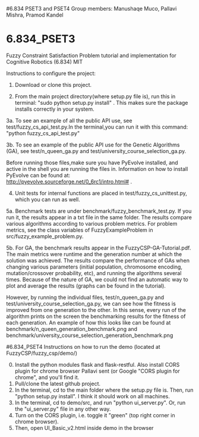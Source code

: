 #6.834 PSET3 and PSET4
Group members: Manushaqe Muco, Pallavi Mishra, Pramod Kandel

# 6.834_PSET3
Fuzzy Constraint Satisfaction Problem tutorial and implementation for Cognitive Robotics (6.834) MIT

Instructions to configure the project:

1. Download or clone this project.

2. From the main project directory(where setup.py file is), run this in terminal: "sudo python setup.py install" . This makes sure the package installs correctly in your system.

3a. To see an example of all the public API use, see test/fuzzy_cs_api_test.py.In the terminal,you can run it with this command: "python fuzzy_cs_api_test.py"

3b. To see an example of the public API use for the Genetic Algorithms (GA), see test/n_queen_ga.py and test/university_course_selection_ga.py.  

Before running those files,make sure you have PyEvolve installed, and active in the shell you are running the files in. Information on how to install PyEvolve can be found at: http://pyevolve.sourceforge.net/0_6rc1/intro.html# .

4. Unit tests for internal functions are placed in test/fuzzy_cs_unittest.py, which you can run as well.

5a. Benchmark tests are under benchmark/fuzzy_benchmark_test.py. If you run it, the results appear in a txt file in the same folder. The results compare various algorithms according to various problem metrics. For problem metrics, see the class variables of FuzzyExampleProblem in src/fuzzy_example_problem.py.

5b. For GA, the benchmark results appear in the FuzzyCSP-GA-Tutorial.pdf. The main metrics were runtime and the generation number at which the solution was achieved. The results compare the performance of GAs when changing various parameters (initial population, chromosome encoding, mutation/crossover probability, etc), and running the algorithms several times. Because of the nature of GA, we could not find an automatic way to plot and average the results (graphs can be found in the tutorial).

However, by running the individual files, test/n_queen_ga.py and test/university_course_selection_ga.py, we can see how the fitness is improved from one generation to the other. In this sense, every run of the algorithm prints on the screen the benchmarking results for the fitness of each generation. An example of how this looks like can be found at benchmark/n_queen_generation_benchmark.png and benchmark/university_course_selection_generation_benchmark.png

#6.834_PSET4 
Instructions on how to run the demo (located at FuzzyCSP/fuzzy_csp/demo/)

0. Install the python modules flask and flask-restful. Also install CORS plugin for chrome browser Pallavi sent (or Google "CORS plugin for chrome", and you'll find it.
1. Pull/clone the latest github project.
2. In the terminal, cd to the main folder where the setup.py file is. Then, run "python setup.py install". I think it should work on all machines.
4. In the terminal, cd to demo/src, and run "python ui_server.py". Or, run the "ui_server.py" file in any other way.
5. Turn on the CORS plugin, i.e. toggle it "green" (top right corner in chrome browser).
6. Then, open UI_Basic_v2.html inside demo in the browser

